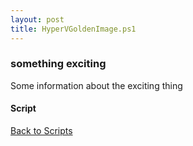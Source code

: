 ```yaml
---
layout: post
title: HyperVGoldenImage.ps1
---
```


### something exciting

Some information about the exciting thing

#### Script

<script src="https://gist-it.appspot.com/github.com/BanterBoy/scripts-blog/blob/master/PowerShell/scripts/HyperVGoldenImage.ps1"></script>

<a href="/menu/_pages/scripts.html">Back to Scripts</a>
